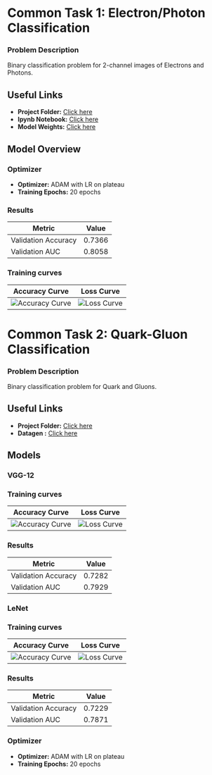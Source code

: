 # Common Task 1: Electron/Photon Classification

### Problem Description
Binary classification problem for 2-channel images of Electrons and Photons.

## Useful Links

- **Project Folder:** [Click here](https://github.com/sidhu2690/Project_CMS/tree/main/Task1)
- **Ipynb Notebook:** [Click here](https://github.com/sidhu2690/Project_CMS/blob/main/Task1/electron-photon.ipynb)
- **Model Weights:** [Click here](https://github.com/sidhu2690/Project_CMS/blob/main/Task1/model_weights.weights.h5)

## Model Overview

### Optimizer
- **Optimizer:** ADAM with LR on plateau
- **Training Epochs:** 20 epochs


### Results
| Metric            | Value  |
|-------------------|--------|
| Validation Accuracy | 0.7366 |
| Validation AUC      | 0.8058 |

### Training curves
| Accuracy Curve | Loss Curve |
|:--------------:|:----------:|
| ![Accuracy Curve](https://github.com/sidhu2690/Project_CMS/assets/136654152/aa798227-1a3e-4931-8fb0-1c0338bbf54f) | ![Loss Curve](https://github.com/sidhu2690/Project_CMS/assets/136654152/83c93933-7a75-4c8e-b355-141e8e5aafd8) |



# Common Task 2: Quark-Gluon Classification

### Problem Description
Binary classification problem for Quark and Gluons.

## Useful Links

- **Project Folder:** [Click here](https://github.com/sidhu2690/Project_CMS/tree/main/task2)
- **Datagen :** [Click here](https://github.com/sidhu2690/Project_CMS/blob/main/task2/datagenerator-task2.ipynb)

## Models

### VGG-12

### Training curves
| Accuracy Curve | Loss Curve |
|:--------------:|:----------:|
| ![Accuracy Curve](https://github.com/sidhu2690/Project_CMS/assets/136654152/0245023f-4c9a-4f58-a25b-ee814cb4730a) | ![Loss Curve](https://github.com/sidhu2690/Project_CMS/assets/136654152/638f80e5-1299-41a4-b6d7-4bca829b3dc7) |

### Results
| Metric            | Value  |
|-------------------|--------|
| Validation Accuracy | 0.7282 |
| Validation AUC      | 0.7929 |


### LeNet

### Training curves
| Accuracy Curve | Loss Curve |
|:--------------:|:----------:|
| ![Accuracy Curve](https://github.com/sidhu2690/Project_CMS/assets/136654152/13fff2f2-b1c1-4776-b153-5f15ab2f418d) | ![Loss Curve](https://github.com/sidhu2690/Project_CMS/assets/136654152/19e1a606-bc9c-41c0-a37a-3042bd24b1dc) |

### Results
| Metric            | Value  |
|-------------------|--------|
| Validation Accuracy | 0.7229 |
| Validation AUC      | 0.7871 |


### Optimizer
- **Optimizer:** ADAM with LR on plateau
- **Training Epochs:** 20 epochs





